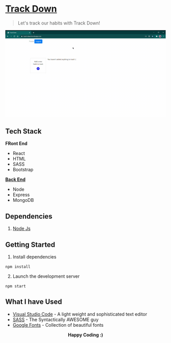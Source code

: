 # [Track Down](https://track-down.herokuapp.com/)

> Let's track our habits with Track Down!

![Track-Down](track-down.gif)

## Tech Stack
**FRont End**
- React
- HTML
- SASS
- Bootstrap

[**Back End**](https://github.com/Madhubalajb/Track-Down-Backend)
- Node
- Express
- MongoDB

## Dependencies
1. [Node Js](https://nodejs.org/en/download/)

## Getting Started
1. Install dependencies  
```
npm install
```
2. Launch the development server  
```
npm start
```
## What I have Used
* [Visual Studio Code](https://www.sublimetext.com/3) - A light weight and sophisticated text editor
* [SASS](https://sass-lang.com/) - The Syntactically AWESOME guy
* [Google Fonts](https://fonts.google.com/) - Collection of beautiful fonts


 <p align='center'><b>Happy Coding :)</b></p>